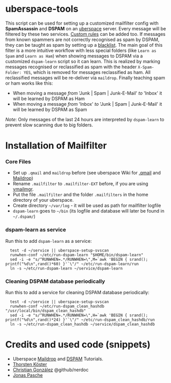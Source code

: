 # uberspace-tools

This script can be used for setting up a customized mailfilter config with **SpamAssassin** and **DSPAM** on an [uberspace](https://uberspace.de) server. Every message will be filtered by these two services. [Custom rules](https://wiki.uberspace.de/mail:maildrop#sonstige_filtereien) can be added too. If messages from known spammers are not correctly recognised as spam by DSPAM, they can be taught as spam by setting up a [blacklist](http://blog.jonaspasche.com/2010/03/23/dspam-automatisch-trainieren/). The main goal of this filter is a more intuitive workflow with less special folders (like `Learn as Spam` and `Learn as Ham`) when showing messages to DSPAM via a customized `dspam-learn` script so it can learn. This is realized by marking messages recognised or reclassified as spam with the header `X-Spam-Folder: YES`, which is removed for messages reclassified as ham. All reclassified messages will be re-deliver via `maildrop`. Finally teaching spam or ham works like this:

* When moving a message *from* 'Junk | Spam | Junk-E-Mail' *to* 'Inbox' it will be learned by DSPAM as Ham
* When moving a message *from* 'Inbox' *to* 'Junk | Spam | Junk-E-Mail' it will be learned by DSPAM as Spam

*Note*: Only messages of the last 24 hours are interpreted by `dspam-learn` to prevent slow scanning due to big folders.

# Installation of Mailfilter
### Core Files
* Set up `.qmail` and `maildrop` before (see uberspace Wiki for [.qmail](https://wiki.uberspace.de/mail:dotqmail) and [Maildrop](https://wiki.uberspace.de/mail:maildrop))
* Rename `.mailfilter` to `.mailfilter-EXT` before, if you are using [vmailmgr](https://wiki.uberspace.de/mail:vmailmgr).
* Put the file `.mailfilter` and the folder `.mailfilters` in the home directory of your uberspace.
* Create directory `~/var/log` - it will be used as path for mailfilter logfile
* `dspam-learn` goes to `~/bin` (its logfile and database will later be found in `~/.dspam/`)

### dspam-learn as service

Run this to add `dspam-learn` as a service:

```
  test -d ~/service || uberspace-setup-svscan
  runwhen-conf ~/etc/run-dspam-learn "$HOME/bin/dspam-learn"
  sed -i -e "s/^RUNWHEN=.*/RUNWHEN=\",M=`awk 'BEGIN { srand(); printf("%d\n",rand()*60) }'`\"/" ~/etc/run-dspam-learn/run
  ln -s ~/etc/run-dspam-learn ~/service/dspam-learn
```

### Cleaning DSPAM database periodically

Run this to add a service for cleaning DSPAM database periodically:

```
  test -d ~/service || uberspace-setup-svscan
  runwhen-conf ~/etc/run-dspam_clean_hashdb "/usr/local/bin/dspam_clean_hashdb"
  sed -i -e "s/^RUNWHEN=.*/RUNWHEN=\",H=`awk 'BEGIN { srand(); printf("%d\n",rand()*24) }'`\"/" ~/etc/run-dspam_clean_hashdb/run
  ln -s ~/etc/run-dspam_clean_hashdb ~/service/dspam_clean_hashdb
```

# Credits and used code (snippets)
* Uberspace [Maildrop](https://wiki.uberspace.de/mail:maildrop) and [DSPAM](https://wiki.uberspace.de/mail:dspam) Tutorials.
* [Thorsten Köster](https://blog.macfrog.de/2014/05/10/maildrop-revisited/)
* [Christian González](https://github.com/nerdoc/uberspace-tools) @github/nerdoc
* [Jonas Pasche](http://blog.jonaspasche.com/2010/03/23/dspam-automatisch-trainieren/)
